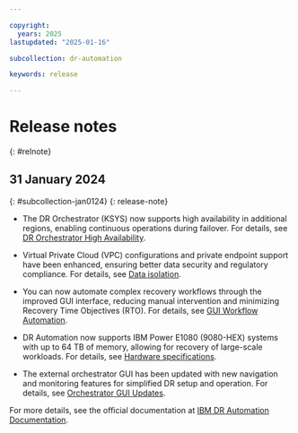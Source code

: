 ```yaml
---

copyright:
  years: 2025
lastupdated: "2025-01-16"

subcollection: dr-automation

keywords: release

---
```


# Release notes
{: #relnote}

## 31 January 2024
{: #subcollection-jan0124}
{: release-note}
 
- The DR Orchestrator (KSYS) now supports high availability in additional regions, enabling continuous operations during failover. For details, see [DR Orchestrator High Availability](/docs/dr-automation-powervs?topic=dr-automation-powervs-arch#ksys-arch).

- Virtual Private Cloud (VPC) configurations and private endpoint support have been enhanced, ensuring better data security and regulatory compliance. For details, see [Data isolation](/docs/dr-automation-powervs?topic=dr-automation-powervs-di).

- You can now automate complex recovery workflows through the improved GUI interface, reducing manual intervention and minimizing Recovery Time Objectives (RTO). For details, see [GUI Workflow Automation](/docs/dr-automation-powervs?topic=dr-automation-powervs-cinstance).

- DR Automation now supports IBM Power E1080 (9080-HEX) systems with up to 64 TB of memory, allowing for recovery of large-scale workloads. For details, see [Hardware specifications](/docs/dr-automation-powervs?topic=dr-automation-powervs-arch).

- The external orchestrator GUI has been updated with new navigation and monitoring features for simplified DR setup and operation. For details, see [Orchestrator GUI Updates](/docs/dr-automation-powervs?topic=dr-automation-powervs-manage-exter).

For more details, see the official documentation at [IBM DR Automation Documentation](https://cloud.ibm.com/docs/dr-automation-powervs).
